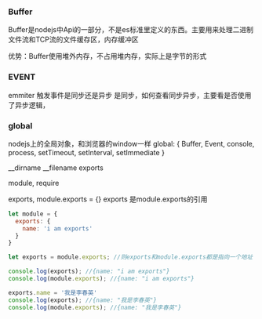 ### Buffer
Buffer是nodejs中Api的一部分，不是es标准里定义的东西。主要用来处理二进制文件流和TCP流的文件缓存区，内存缓冲区

优势：Buffer使用堆外内存，不占用堆内存，实际上是字节的形式


### EVENT
emmiter 触发事件是同步还是异步 是同步，如何查看同步异步，主要看是否使用了异步逻辑，

### global
nodejs上的全局对象，和浏览器的window一样
global: {
  Buffer,
  Event,
  console,
  process,
  setTimeout,
  setInterval,
  setImmediate
}

__dirname
__filename
exports

module,
require

exports,
module.exports = {}
exports 是module.exports的引用

```js
let module = {
  exports: {
    name: 'i am exports'
  }
}

let exports = module.exports; //则exports和module.exports都是指向一个地址

console.log(exports); //{name: "i am exports"}
console.log(module.exports); //{name: "i am exports"}

exports.name = '我是李春英'
console.log(exports); //{name: "我是李春英"}
console.log(module.exports); //{name: "我是李春英"}
```
